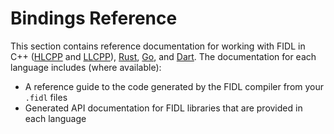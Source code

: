 # Bindings Reference

This section contains reference documentation for working with FIDL in
C++ ([HLCPP][hlcpp-bindings] and [LLCPP][llcpp-bindings]),
[Rust][rust-bindings], [Go][go-bindings], and [Dart][dart-bindings].
The documentation for each language includes (where available):

  * A reference guide to the code generated by the FIDL compiler from your `.fidl` files
  * Generated API documentation for FIDL libraries that are provided in each language

<!-- xrefs -->
[hlcpp-bindings]: /docs/reference/fidl/bindings/hlcpp-bindings.md
[rust-bindings]: /docs/reference/fidl/bindings/rust-bindings.md
[llcpp-bindings]: /docs/reference/fidl/bindings/llcpp-bindings.md
[go-bindings]: /docs/reference/fidl/bindings/go-bindings.md
[dart-bindings]: /docs/reference/fidl/bindings/dart-bindings.md
